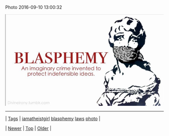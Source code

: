 <!--
title: Photo 2016-09-10 13
date: 2020-06-28T15:27:00.128Z
tags: iamatheistgirl, blasphemy, laws, photo
-->


Photo 2016-09-10 13:00:32

![](150210536790-0.jpg)

<!--BOTTOM-POST-NAVIGATION-->
---

| [Tags](tags.md) | [iamatheistgirl](tag-iamatheistgirl.md) [blasphemy](tag-blasphemy.md) [laws](tag-laws.md) [photo](tag-photo.md) |

| [Newer](150204201556.md) | [Top](index.md) | [Older](150220126732.md) |